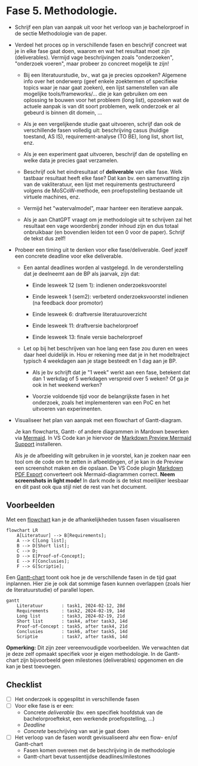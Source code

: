 # Fase 5. Methodologie.

- Schrijf een plan van aanpak uit voor het verloop van je bachelorproef in de sectie Methodologie van de paper.

- Verdeel het proces op in verschillende fasen en beschrijf concreet wat je in elke fase gaat doen, waarom en wat het resultaat moet zijn (deliverables). Vermijd vage beschrijvingen zoals "onderzoeken", "onderzoek voeren", maar probeer zo concreet mogelijk te zijn!

    - Bij een literatuurstudie, bv., wat ga je precies opzoeken? Algemene info over het onderwerp (geef enkele zoektermen of specifieke topics waar je naar gaat zoeken), een lijst samenstellen van alle mogelijke tools/frameworks/... die je kan gebruiken om een oplossing te bouwen voor het probleem (long list), opzoeken wat de actuele aanpak is van dit soort problemen, welk onderzoek er al gebeurd is binnen dit domein, ...

    - Als je een vergelijkende studie gaat uitvoeren, schrijf dan ook de verschillende fasen volledig uit: beschrijving casus (huidige toestand, AS IS), requirement-analyse (TO BE), long list, short list, enz.

    - Als je een experiment gaat uitvoeren, beschrijf dan de opstelling en welke data je precies gaat verzamelen.

    - Beschrijf ook het eindresultaat of **deliverable** van elke fase. Welk tastbaar resultaat heeft elke fase? Dat kan bv. een samenvatting zijn van de vakliteratuur, een lijst met requirements gestructureerd volgens de MoSCoW-methode, een proefopstelling bestaande uit virtuele machines, enz.

    - Vermijd het "watervalmodel", maar hanteer een iteratieve aanpak.

    - Als je aan ChatGPT vraagt om je methodologie uit te schrijven zal het resultaat een vage woordenbrij zonder inhoud zijn en dus totaal onbruikbaar (en bovendien leiden tot een 0 voor de paper). Schrijf de tekst dus zelf!

- Probeer een timing uit te denken voor elke fase/deliverable. Geef jezelf een concrete deadline voor elke deliverable.

    - Een aantal deadlines worden al vastgelegd. In de veronderstelling dat je deelneemt aan de BP als jaarvak, zijn dat:

        - Einde lesweek 12 (sem 1): indienen onderzoeksvoorstel

        - Einde lesweek 1 (sem2): verbeterd onderzoeksvoorstel indienen (na feedback door promotor)

        - Einde lesweek 6: draftversie literatuuroverzicht

        - Einde lesweek 11: draftversie bachelorproef

        - Einde lesweek 13: finale versie bachelorproef

    - Let op bij het beschrijven van hoe lang een fase zou duren en wees daar heel duidelijk in. Hou er rekening mee dat je in het modeltraject typisch 4 weekdagen aan je stage besteedt en 1 dag aan je BP.

        - Als je bv schrijft dat je "1 week" werkt aan een fase, betekent dat dan 1 werkdag of 5 werkdagen verspreid over 5 weken? Of ga je ook in het weekend werken?

        - Voorzie voldoende tijd voor de belangrijkste fasen in het onderzoek, zoals het implementeren van een PoC en het uitvoeren van experimenten.

- Visualiseer het plan van aanpak met een flowchart of Gantt-diagram.

    Je kan flowcharts, Gantt- of andere diagrammen in Mardown bewerken via [Mermaid](https://mermaid.js.org). In VS Code kan je hiervoor de [Markdown Preview Mermaid Support](https://marketplace.visualstudio.com/items?itemName=bierner.markdown-mermaid) installeren.

    Als je de afbeelding wilt gebruiken in je voorstel, kan je zoeken naar een tool om de code om te zetten in afbeeldingen, of je kan in de Preview een screenshot maken en die opslaan. De VS Code plugin [Markdown PDF Export](https://marketplace.visualstudio.com/items?itemName=yzane.markdown-pdf) converteert ook Mermaid-diagrammen correct. **Neem screenshots in light mode!** In dark mode is de tekst moeilijker leesbaar en dit past ook qua stijl niet de rest van het document.

## Voorbeelden

Met een [flowchart](https://mermaid.js.org/syntax/flowchart.html) kan je de afhankelijkheden tussen fasen visualiseren

```mermaid
flowchart LR
    A[Literatuur] --> B[Requirements];
    A --> C[Long list];
    B --> D[Short list];
    C --> D;
    D --> E[Proof-of-Concept];
    E --> F[Conclusies];
    F --> G[Scriptie];
```

Een [Gantt-chart](https://mermaid.js.org/syntax/gantt.html) toont ook hoe je de verschillende fasen in de tijd gaat inplannen. Hier zie je ook dat sommige fasen kunnen overlappen (zoals hier de literatuurstudie) of parallel lopen.

```mermaid
gantt
    Literatuur       : task1, 2024-02-12, 28d
    Requirements     : task2, 2024-02-19, 14d
    Long list        : task3, 2024-02-19, 21d
    Short list       : task4, after task3, 14d
    Proof-of-Concept : task5, after task4, 21d
    Conclusies       : task6, after task5, 14d
    Scriptie         : task7, after task6, 14d
```

**Opmerking:** Dit zijn zeer vereenvoudigde voorbeelden. We verwachten dat je deze zelf opmaakt specifiek voor je eigen methodologie. In de Gantt-chart zijn bijvoorbeeld geen milestones (deliverables) opgenomen en die kan je best toevoegen.

## Checklist

- [ ] Het onderzoek is opgesplitst in verschillende fasen
- [ ] Voor elke fase is er een:
    - Concrete *deliverable* (bv. een specifiek hoofdstuk van de bachelorproeftekst, een werkende proefopstelling, ...)
    - *Deadline*
    - *Concrete* beschrijving van wat je gaat doen
- [ ] Het verloop van de fasen wordt gevisualiseerd ahv een flow- en/of Gantt-chart
    - Fasen komen overeen met de beschrijving in de methodologie
    - Gantt-chart bevat tussentijdse deadlines/milestones